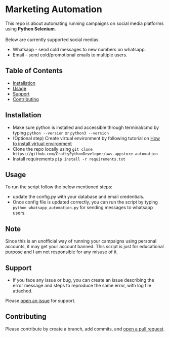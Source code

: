 # Marketing Automation

This repo is about automating running campaigns on social media platforms using **Python Selenium**.
<br><br> Below are currently supported social medias.
* Whatsapp - send cold messages to new numbers on whatsapp.
* Email - send cold/promotional emails to multiple users.

## Table of Contents

- [Installation](#installation)
- [Usage](#usage)
- [Support](#support)
- [Contributing](#contributing)

## Installation

* Make sure python is installed and accessible through terminal/cmd by typing ```python --version``` or ```python3 --version```
* (Optional step) Create virtual environment by following tutorial on [How to install virtual environment](https://packaging.python.org/en/latest/guides/installing-using-pip-and-virtual-environments/)
* Clone the repo locally using ```git clone https://github.com/CraftyPythonDeveloper/aws-appstore-automation```
* Install requirements ```pip install -r requirements.txt```

## Usage

To run the script follow the below mentioned steps:

- update the config.py with your database and email credentials. 
- Once config file is updated correctly, you can run the script by typing ```python whatsapp_automation.py``` for sending messages to whatsapp users.

## Note 
Since this is an unofficial way of running your campaigns using personal accounts, it may get your account banned.
This script is just for educational purpose and I am not responsible for any misuse of it.

## Support

- If you face any issue or bug, you can create an issue describing the error message and steps to reproduce the same error, with log file attached.

Please [open an issue](https://github.com/CraftyPythonDeveloper/aws-appstore-automation/issues/new) for support.

## Contributing

Please contribute by create a branch, add commits, and [open a pull request](https://github.com/CraftyPythonDeveloper/aws-appstore-automation/pulls).